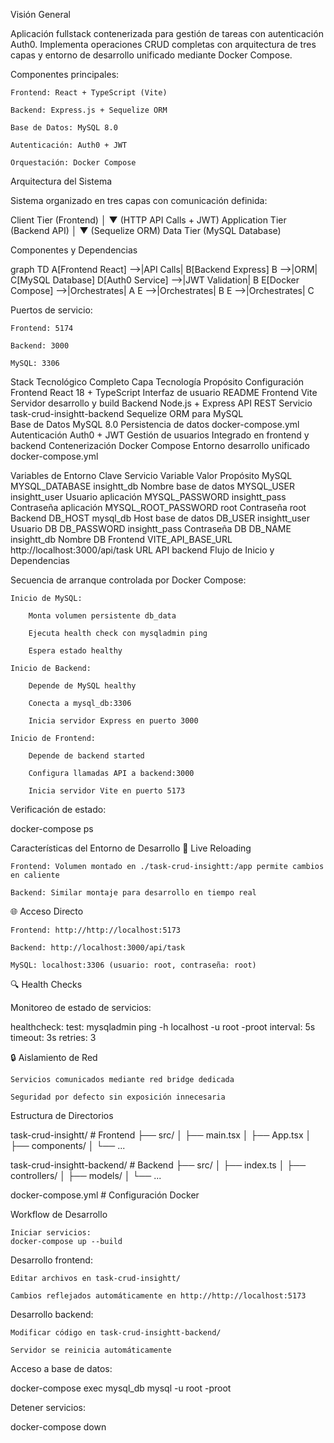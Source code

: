 Visión General

Aplicación fullstack contenerizada para gestión de tareas con autenticación Auth0. Implementa operaciones CRUD completas con arquitectura de tres capas y entorno de desarrollo unificado mediante Docker Compose.

Componentes principales:

    Frontend: React + TypeScript (Vite)

    Backend: Express.js + Sequelize ORM

    Base de Datos: MySQL 8.0

    Autenticación: Auth0 + JWT

    Orquestación: Docker Compose

Arquitectura del Sistema

Sistema organizado en tres capas con comunicación definida:

Client Tier (Frontend)
  │
  ▼ (HTTP API Calls + JWT)
Application Tier (Backend API)
  │
  ▼ (Sequelize ORM)
Data Tier (MySQL Database)

Componentes y Dependencias

graph TD
    A[Frontend React] -->|API Calls| B[Backend Express]
    B -->|ORM| C[MySQL Database]
    D[Auth0 Service] -->|JWT Validation| B
    E[Docker Compose] -->|Orchestrates| A
    E -->|Orchestrates| B
    E -->|Orchestrates| C


Puertos de servicio:

    Frontend: 5174

    Backend: 3000

    MySQL: 3306

Stack Tecnológico Completo
Capa	Tecnología	Propósito	Configuración
Frontend	React 18 + TypeScript	Interfaz de usuario	README Frontend
	Vite	Servidor desarrollo y build	
Backend	Node.js + Express	API REST	Servicio task-crud-insightt-backend
	Sequelize	ORM para MySQL	
Base de Datos	MySQL 8.0	Persistencia de datos	docker-compose.yml
Autenticación	Auth0 + JWT	Gestión de usuarios	Integrado en frontend y backend
Contenerización	Docker Compose	Entorno desarrollo unificado	docker-compose.yml


Variables de Entorno Clave
Servicio	Variable	Valor	Propósito
MySQL	MYSQL_DATABASE	insightt_db	Nombre base de datos
	MYSQL_USER	insightt_user	Usuario aplicación
	MYSQL_PASSWORD	insightt_pass	Contraseña aplicación
	MYSQL_ROOT_PASSWORD	root	Contraseña root
Backend	DB_HOST	mysql_db	Host base de datos
	DB_USER	insightt_user	Usuario DB
	DB_PASSWORD	insightt_pass	Contraseña DB
	DB_NAME	insightt_db	Nombre DB
Frontend	VITE_API_BASE_URL	http://localhost:3000/api/task	URL API backend
Flujo de Inicio y Dependencias

Secuencia de arranque controlada por Docker Compose:

    Inicio de MySQL:

        Monta volumen persistente db_data

        Ejecuta health check con mysqladmin ping

        Espera estado healthy

    Inicio de Backend:

        Depende de MySQL healthy

        Conecta a mysql_db:3306

        Inicia servidor Express en puerto 3000

    Inicio de Frontend:

        Depende de backend started

        Configura llamadas API a backend:3000

        Inicia servidor Vite en puerto 5173

Verificación de estado:

docker-compose ps

Características del Entorno de Desarrollo
🔄 Live Reloading

    Frontend: Volumen montado en ./task-crud-insightt:/app permite cambios en caliente

    Backend: Similar montaje para desarrollo en tiempo real

🌐 Acceso Directo

    Frontend: http://http://localhost:5173

    Backend: http://localhost:3000/api/task

    MySQL: localhost:3306 (usuario: root, contraseña: root)

🔍 Health Checks

Monitoreo de estado de servicios:

healthcheck:
  test: mysqladmin ping -h localhost -u root -proot
  interval: 5s
  timeout: 3s
  retries: 3

🔒 Aislamiento de Red

    Servicios comunicados mediante red bridge dedicada

    Seguridad por defecto sin exposición innecesaria

Estructura de Directorios

task-crud-insightt/          # Frontend
├── src/
│   ├── main.tsx
│   ├── App.tsx
│   ├── components/
│   └── ...

task-crud-insightt-backend/  # Backend
├── src/
│   ├── index.ts
│   ├── controllers/
│   ├── models/
│   └── ...

docker-compose.yml           # Configuración Docker

Workflow de Desarrollo

    Iniciar servicios:
    docker-compose up --build

Desarrollo frontend:

    Editar archivos en task-crud-insightt/

    Cambios reflejados automáticamente en http://http://localhost:5173

Desarrollo backend:

    Modificar código en task-crud-insightt-backend/

    Servidor se reinicia automáticamente

Acceso a base de datos:

docker-compose exec mysql_db mysql -u root -proot

Detener servicios:

docker-compose down